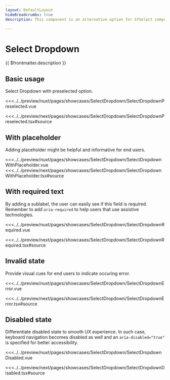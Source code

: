 ```yaml
---
layout: DefaultLayout
hideBreadcrumbs: true
description: This component is an alternative option for SfSelect component. It doesn't use native select tag to allow more styling customizations.

---
```

# Select Dropdown

{{ $frontmatter.description }}

## Basic usage

Select Dropdown with preselected option.

<Showcase showcase-name="SelectDropdown/SelectDropdownPreselected" style="min-height:300px">

<!-- vue -->
<<<../../preview/nuxt/pages/showcases/SelectDropdown/SelectDropdownPreselected.vue
<!-- end vue -->
<!-- react -->
<<<../../preview/next/pages/showcases/SelectDropdown/SelectDropdownPreselected.tsx#source
<!-- end react -->

</Showcase>

## With placeholder

Adding placeholder might be helpful and informative for end users.

<Showcase showcase-name="SelectDropdown/SelectDropdownWithPlaceholder" style="min-height:300px">
<!-- vue -->
<<<../../preview/nuxt/pages/showcases/SelectDropdown/SelectDropdownWithPlaceholder.vue
<!-- end vue -->
<!-- react -->
<<<../../preview/next/pages/showcases/SelectDropdown/SelectDropdownWithPlaceholder.tsx#source
<!-- end react -->
</Showcase>

## With required text

By adding a sublabel, the user can easily see if this field is required. Remember to add `aria-required` to help users that use assistive technologies.

<Showcase showcase-name="SelectDropdown/SelectDropdownRequired" style="min-height:300px">

<!-- vue -->
<<<../../preview/nuxt/pages/showcases/SelectDropdown/SelectDropdownRequired.vue
<!-- end vue -->
<!-- react -->
<<<../../preview/next/pages/showcases/SelectDropdown/SelectDropdownRequired.tsx#source
<!-- end react -->

</Showcase>

## Invalid state

Provide visual cues for end users to indicate occuring error.

<Showcase showcase-name="SelectDropdown/SelectDropdownError" style="min-height:300px">

<!-- vue -->
<<<../../preview/nuxt/pages/showcases/SelectDropdown/SelectDropdownError.vue
<!-- end vue -->
<!-- react -->
<<<../../preview/next/pages/showcases/SelectDropdown/SelectDropdownError.tsx#source
<!-- end react -->

</Showcase>

## Disabled state

Differentiate disabled state to smooth UX experience. In such case, keyboard navigation becomes disabled as well and an `aria-disabled="true"` is specified for better accessibility.

<Showcase showcase-name="SelectDropdown/SelectDropdownDisabled" style="min-height:300px">

<!-- vue -->
<<<../../preview/nuxt/pages/showcases/SelectDropdown/SelectDropdownDisabled.vue
<!-- end vue -->
<!-- react -->
<<<../../preview/next/pages/showcases/SelectDropdown/SelectDropdownDisabled.tsx#source
<!-- end react -->

</Showcase>

